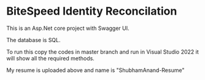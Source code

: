 # BiteSpeed Identity Reconcilation
This is an Asp.Net core project with Swagger UI.


The database is SQL.


To run this copy the codes in master branch and run in Visual Studio 2022 it will show all the required methods.


My resume is uploaded above and name is "ShubhamAnand-Resume"

